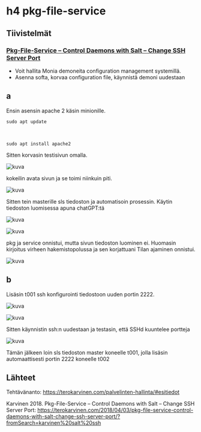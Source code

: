 # h4 pkg-file-service
## Tiivistelmät
### [Pkg-File-Service – Control Daemons with Salt – Change SSH Server Port](https://terokarvinen.com/2018/04/03/pkg-file-service-control-daemons-with-salt-change-ssh-server-port/?fromSearch=karvinen%20salt%20ssh)
- Voit hallita Monia demoneita configuration management systemillä.
- Asenna softa, korvaa configuration file, käynnistä demoni uudestaan
## a
Ensin asensin apache 2 käsin minionille.

    sudo apt update
    
  <br>
  
    sudo apt install apache2
Sitten korvasin testisivun omalla.

![kuva](https://github.com/user-attachments/assets/38a7ed1c-abd9-4d7c-8947-bdf05521534b)

kokeilin avata sivun ja se toimi niinkuin piti.

![kuva](https://github.com/user-attachments/assets/e3102360-25ec-4209-b68e-8595530890f5)

Sitten tein masterille sls tiedoston ja automatisoin prosessin. Käytin tiedoston luomisessa apuna chatGPT:tä

![kuva](https://github.com/user-attachments/assets/08116b81-bc39-42f7-93c1-e5ff53393360)

![kuva](https://github.com/user-attachments/assets/3c017abe-2660-4ba1-a6c4-2c6a437dfc6d)

pkg ja service onnistui, mutta sivun tiedoston luominen ei. Huomasin kirjoitus virheen hakemistopolussa ja sen korjattuani Tilan ajaminen onnistui.


![kuva](https://github.com/user-attachments/assets/c388f0f2-0e95-47c7-ba75-068e7a067a3b)


## b
Lisäsin t001 ssh konfigurointi tiedostoon uuden portin 2222.

![kuva](https://github.com/user-attachments/assets/be21b57b-843a-440d-854e-b93e6b0b7dc0)

![kuva](https://github.com/user-attachments/assets/b70cc118-c171-475d-8b38-ba4c57ce4be2)

Sitten käynnistin ssh:n uudestaan ja testasin, että SSHd kuuntelee portteja

![kuva](https://github.com/user-attachments/assets/6939c54d-5f8f-4436-8615-e8e9419f1732)

Tämän jälkeen loin sls tiedoston master koneelle t001, jolla lisäsin automaattisesti portin 2222 koneelle t002
## Lähteet
Tehtävänanto: https://terokarvinen.com/palvelinten-hallinta/#esitiedot

Karvinen 2018. Pkg-File-Service – Control Daemons with Salt – Change SSH Server Port: https://terokarvinen.com/2018/04/03/pkg-file-service-control-daemons-with-salt-change-ssh-server-port/?fromSearch=karvinen%20salt%20ssh
